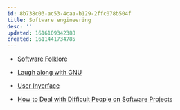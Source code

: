 ```yaml
---
id: 8b738c03-ac53-4caa-b129-2ffc078b504f
title: Software engineering
desc: ''
updated: 1616109342388
created: 1611441734785
---
```


- [Software Folklore](https://beza1e1.tuxen.de/lore/index.html)

- [Laugh along with GNU](https://www.gnu.org/fun/)

- [User Inyerface](https://userinyerface.com/)

- [How to Deal with Difficult People on Software Projects](https://www.howtodeal.dev/)
